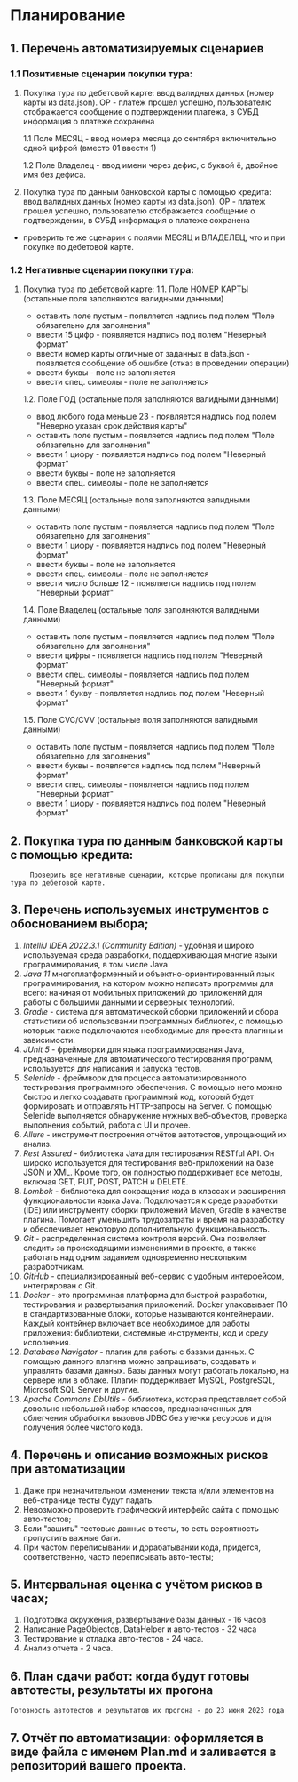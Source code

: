# Планирование

## 1. Перечень автоматизируемых сценариев

### 1.1 Позитивные сценарии покупки тура:

   1. Покупка тура по дебетовой карте: ввод валидных данных (номер карты из data.json). ОР - платеж прошел успешно, пользователю отображается сообщение о подтверждении платежа, в СУБД информация о платеже сохранена
   
      1.1 Поле МЕСЯЦ - ввод номера месяца до сентября включительно одной цифрой (вместо 01 ввести 1)
      
      1.2 Поле Владелец - ввод имени через дефис, с буквой ё, двойное имя без дефиса.
   
   2. Покупка тура по данным банковской карты с помощью кредита: ввод валидных данных (номер карты из data.json). ОР - платеж прошел успешно, пользователю отображается сообщение о подтверждении, в СУБД информация о платеже сохранена
   
   * проверить те же сценарии с полями МЕСЯЦ и ВЛАДЕЛЕЦ, что и при покупке по дебетовой карте.

### 1.2 Негативные сценарии покупки тура:
   
   1. Покупка тура по дебетовой карте:
      1.1. Поле НОМЕР КАРТЫ (остальные поля заполняются валидными данными)
         * оставить поле пустым - появляется надпись под полем "Поле обязательно для заполнения"
         * ввести 15 цифр - появляется надпись под полем "Неверный формат"
         * ввести номер карты отличные от заданных в data.json - появляется сообщение об ошибке (отказ в проведении операции)
         * ввести буквы - поле не заполняется
         * ввести спец. символы - поле не заполняется
         
      1.2. Поле ГОД (остальные поля заполняются валидными данными)
         * ввод любого года меньше 23 - появляется надпись под полем "Неверно указан срок действия карты"
         * оставить поле пустым - появляется надпись под полем "Поле обязательно для заполнения"
         * ввести 1 цифру - появляется надпись под полем "Неверный формат"
         * ввести буквы - поле не заполняется
         * ввести спец. символы - поле не заполняется
      
      1.3. Поле МЕСЯЦ (остальные поля заполняются валидными данными)
         * оставить поле пустым - появляется надпись под полем "Поле обязательно для заполнения"
         * ввести 1 цифру - появляется надпись под полем "Неверный формат"
         * ввести буквы - поле не заполняется
         * ввести спец. символы - поле не заполняется
         * ввести число больше 12 - появляется надпись под полем "Неверный формат"

      1.4. Поле Владелец (остальные поля заполняются валидными данными)
         * оставить поле пустым - появляется надпись под полем "Поле обязательно для заполнения"
         * ввести цифры - появляется надпись под полем "Неверный формат"
         * ввести спец. символы - появляется надпись под полем "Неверный формат"
         * ввести 1 букву - появляется надпись под полем "Неверный формат"

      1.5. Поле CVC/CVV (остальные поля заполняются валидными данными)
         * оставить поле пустым - появляется надпись под полем "Поле обязательно для заполнения"
         * ввести буквы - появляется надпись под полем "Неверный формат"
         * ввести спец. символы - появляется надпись под полем "Неверный формат"
         * ввести 1 цифру - появляется надпись под полем "Неверный формат" 

## 2. Покупка тура по данным банковской карты с помощью кредита:
         Проверить все негативные сценарии, которые прописаны для покупки тура по дебетовой карте.
   
## 3. Перечень используемых инструментов с обоснованием выбора;
   
   1. *IntelliJ IDEA 2022.3.1 (Community Edition)* - удобная и широко используемая среда разработки, поддерживающая многие языки программирования, в том числе Java
   2. *Java 11* многоплатформенный и объектно-ориентированный язык программирования, на котором можно написать программы для всего: начиная от мобильных приложений до приложений для работы с большими данными и серверных технологий.
   3. *Gradle* -  система для автоматической сборки приложений и сбора статистики об использовании программных библиотек, с помощью которых также подключаются необходимые для проекта плагины и зависимости.
   4. *JUnit 5* - фреймворки для языка программирования Java, предназначенные для автоматического тестирования программ, используется для написания и запуска тестов.
   5. *Selenide* - фреймворк для процесса автоматизированного тестирования программного обеспечения. С помощью него можно быстро и легко создавать программный код, который будет формировать и отправлять HTTP-запросы на Server. С помощью Selenide выполняется обнаружение нужных веб-объектов, проверка выполнения событий, работа с UI и прочее.
   6. *Allure* - инструмент построения отчётов автотестов, упрощающий их анализ.
   7. *Rest Assured* - библиотека Java для тестирования RESTful API. Он широко используется для тестирования веб-приложений на базе JSON и XML. Кроме того, он полностью поддерживает все методы, включая GET, PUT, POST, PATCH и DELETE.
   8. *Lombok* - библиотека для сокращения кода в классах и расширения функциональности языка Java. Подключается к среде разработки (IDE) или инструменту сборки приложений Maven, Gradle в качестве плагина. Помогает уменьшить трудозатраты и время на разработку и обеспечивает некоторую дополнительную функциональность.
   9. *Git* - распределенная система контроля версий. Она позволяет следить за происходящими изменениями в проекте, а также работать над одним заданием одновременно нескольким разработчикам.
   10. *GitHub* - специализированный веб-сервис с удобным интерфейсом, интегрирован с Git.
   11. *Docker* - это программная платформа для быстрой разработки, тестирования и развертывания приложений. Docker упаковывает ПО в стандартизованные блоки, которые называются контейнерами. Каждый контейнер включает все необходимое для работы приложения: библиотеки, системные инструменты, код и среду исполнения.
   12. *Database Navigator* - плагин для работы с базами данных. С помощью данного плагина можно запрашивать, создавать и управлять базами данных. Базы данных могут работать локально, на сервере или в облаке. Плагин поддерживает MySQL, PostgreSQL, Microsoft SQL Server и другие.
   13. *Apache Commons DbUtils* - библиотека, которая представляет собой довольно небольшой набор классов, предназначенных для облегчения обработки вызовов JDBC без утечки ресурсов и для получения более чистого кода.
 
## 4. Перечень и описание возможных рисков при автоматизации

   1. Даже при незначительном изменении текста и/или элементов на веб-странице тесты будут падать.
   2. Невозможно проверить графический интерфейс сайта с помощью авто-тестов;
   3. Если "зашить" тестовые данные в тесты, то есть вероятность пропустить важные баги.
   4. При частом переписывании и дорабатывании кода, придется, соответственно, часто переписывать авто-тесты;

## 5. Интервальная оценка с учётом рисков в часах;
   
   1. Подготовка окружения, развертывание базы данных - 16 часов
   2. Написание PageObjectов, DataHelper и авто-тестов - 32 часа
   3. Тестирование и отладка авто-тестов - 24 часа.
   4. Анализ отчета - 2 часа.

## 6. План сдачи работ: когда будут готовы автотесты, результаты их прогона
    Готовность автотестов и результатов их прогона - до 23 июня 2023 года

## 7. Отчёт по автоматизации: оформляется в виде файла с именем Plan.md и заливается в репозиторий вашего проекта.
